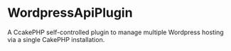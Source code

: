 WordpressApiPlugin
==================

A CcakePHP self-controlled plugin to manage multiple Wordpress hosting via a single CakePHP installation.
